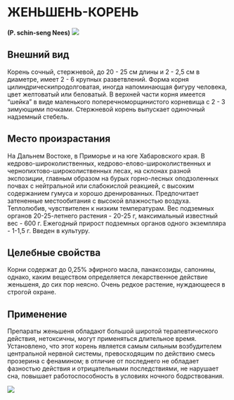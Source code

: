 # ЖЕНЬШЕНЬ-КОРЕНЬ
**(P. schin-seng Nees)**
![](Женьшень-корень1.jpg)

## Внешний вид
Корень сочный, стержневой, до 20 - 25 см длины и 2 - 2,5 см в диаметре, имеет 2 - 6 крупных разветвлений. Форма корня цилиндрическипродолговатая, иногда напоминающая фигуру человека, цвет желтоватый или беловатый. В верхней части корня имеется “шейка” в виде маленького поперечноморщинистого корневища с 2 - 3 зимующими почками. Стержневой корень выпускает одиночный надземный стебель.       

## Место произрастания
На Дальнем Востоке, в Приморье и на юге Хабаровского края. В кедрово-широколиственных, кедрово-елово-широколиственных и чернопихтово-широколиственных лесах, на склонах разной экспозиции, главным образом на бурых горно-лесных оподзоленных почвах с нейтральной или слабокислой реакцией, с высоким содержанием гумуса и хорошо дренированных. Предпочитает затененные местообитания с высокой влажностью воздуха. Теплолюбив, чувствителен к низким температурам. Вес подземных органов 20-25-летнего растения - 20-25 г, максимальный известный вес - 600 г. Ежегодный прирост подземных органов одного экземпляра - 1-1,5 г. Введен в культуру.

## Целебные свойства
Корни содержат до 0,25% эфирного масла, панаксозиды, сапонины, однако, каким веществом определяется лекарственное действие женьшеня, до сих пор неясно. Очень редкое растение, нуждающееся в строгой охране.

## Применение
Препараты женьшеня обладают большой широтой терапевтического действия, нетоксичны, могут применяться длительное время. Установлено, что этот корень является самым сильным возбудителем центральной нервной системы, превосходящим по действию смесь прозерина с фенамином; в отличие от последнего не обладает фазностью действия и отрицательными последствиями, не нарушает сна, повышает работоспособность в условиях ночного бодрствования.    

![](Женьшень-корень.jpg)

  